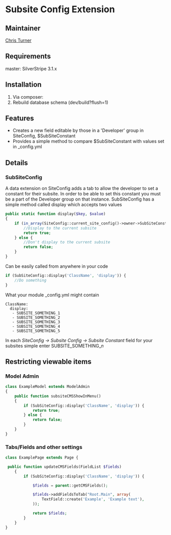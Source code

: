 # Subsite Config Extension

## Maintainer

[Chris Turner](mailto:chris.turner@minedu.govt.nz)

## Requirements

master: SilverStripe 3.1.x

## Installation

1. Via composer:
1. Rebuild database schema (dev/build?flush=1)

## Features

- Creates a new field editable by those in a 'Developer' group in SiteConfig, $SubSiteConstant
- Provides a simple method to compare $SubSiteConstant with values set in _config.yml

## Details

### SubSiteConfig

A data extension on SiteConfig adds a tab to allow the developer to set a constant for their subsite. In order to be able to set this constant you must be a part of the Developer group on that instance.
SubSiteConfig has a simple method called display which accepts two values

```php
public static function display($key, $value)
{
    if (in_array(SiteConfig::current_site_config()->owner->SubSiteConstant, Config::inst()->get($key, $value))) {
        //Display to the current subsite
        return true;
    } else {
        //Don't display to the current subsite
        return false;
    }
}
```

Can be easily called from anywhere in your code

```php
if (SubSiteConfig::display('ClassName', 'display')) {
    //Do something
}
```

What your module _config.yml might contain

```
ClassName:
  display:
   - SUBSITE_SOMETHING_1
   - SUBSITE_SOMETHING_2
   - SUBSITE_SOMETHING_3
   - SUBSITE_SOMETHING_4
   - SUBSITE_SOMETHING_5
```

In each *SiteConfig -> Subsite Config -> Subsite Constant* field for your subsites simple enter SUBSITE_SOMETHING_*n*

## Restricting viewable items

### Model Admin

```php
class ExampleModel extends ModelAdmin
{
    public function subsiteCMSShowInMenu()
    {
        if (SubSiteConfig::display('ClassName', 'display')) {
            return true;
        } else {
            return false;
        }
    }
}
```

### Tabs/Fields and other settings

```php
class ExamplePage extends Page {

 public function updateCMSFields(FieldList $fields)
    {
        if (SubSiteConfig::display('ClassName', 'display')) {

            $fields = parent::getCMSFields();

            $fields->addFieldsToTab("Root.Main", array(
                TextField::create('Example', 'Example text'),
            ));

            return $fields;
        }
    }
}
```

